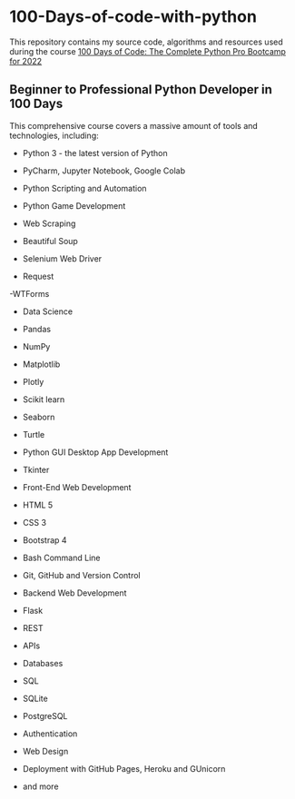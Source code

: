 # 100-Days-of-code-with-python

This repository contains my source code, algorithms and resources used during the course [100 Days of Code: The Complete Python Pro Bootcamp for 2022](https://www.udemy.com/course/100-days-of-code/)

## Beginner to Professional Python Developer in 100 Days

This comprehensive course covers a massive amount of tools and technologies, including:

- Python 3 - the latest version of Python

- PyCharm, Jupyter Notebook, Google Colab

- Python Scripting and Automation

- Python Game Development

- Web Scraping

- Beautiful Soup

- Selenium Web Driver

- Request

-WTForms

- Data Science

- Pandas

- NumPy

- Matplotlib

- Plotly

- Scikit learn

- Seaborn

- Turtle

- Python GUI Desktop App Development

- Tkinter

- Front-End Web Development

- HTML 5

- CSS 3

- Bootstrap 4

- Bash Command Line

- Git, GitHub and Version Control

- Backend Web Development

- Flask

- REST

- APIs

- Databases

- SQL

- SQLite

- PostgreSQL

- Authentication

- Web Design

- Deployment with GitHub Pages, Heroku and GUnicorn

- and more
